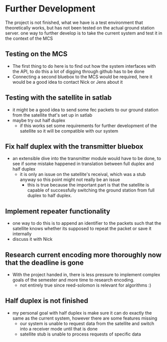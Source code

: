 # Further Development
The project is not finished, what we have is a test environment that theoretically works, but has not been tested on the actual ground station server. one way to further develop is to take the current system and test it in the context of the MCS

## Testing on the MCS
-   The first thing to do here is to find out how the system interfaces with the API, to do this a lot of digging through github has to be done
-   Connecting a second bluebox to the MCS would be required, here it would be a good idea to contact Nick or Jens about it

## Testing with the satellite in satlab
-   it might be a good idea to send some fec packets to our ground station from the satellite that's set up in satlab
-   maybe try out half duplex
    -   if this works set some requirements for further development of the satellite so it will be compatible with our system
## Fix half duplex with the transmitter bluebox
-   an extensible dive into the transmitter module would have to be done, to see if some mistake happened in translation between full duplex and half duplex
    -   it is only an issue on the satellite's receival, which was a stub anyway so this point might not really be an issue
        -   this is true because the important part is that the satellite is capable of successfully switching the ground station from full duplex to half duplex.
## Implement repeater functionality
-   one way to do this is to append an identifier to the packets such that the satellite knows whether its supposed to repeat the packet or save it internally
-   discuss it with Nick
## Research current encoding more thoroughly now that the deadline is gone
-   With the project handed in, there is less pressure to implement complex goals of the semester and more time to research encoding.
    -   not entirely true since reed-solomon is relevant for algorithms :)

## Half duplex is not finished
-   my personal goal with half duplex is make sure it can do exactly the same as the current system, however there are some features missing
    -   our system is unable to request data from the satellite and switch into a receiver mode until that is done
    -   satellite stub is unable to process requests of specific data
    